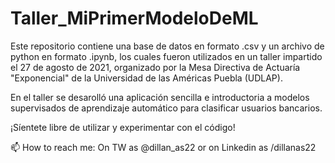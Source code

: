 # Taller_MiPrimerModeloDeML

Este repositorio contiene una base de datos en formato .csv y un archivo de python en formato .ipynb, los cuales fueron utilizados en un taller impartido el 27 de agosto de 2021, organizado por la Mesa Directiva de Actuaría "Exponencial" de la Universidad de las Américas Puebla (UDLAP).

En el taller se desarolló una aplicación sencilla e introductoria a modelos supervisados de aprendizaje automático para clasificar usuarios bancarios.

¡Síentete libre de utilizar y experimentar con el código!

📫 How to reach me: On TW as @dillan_as22 or on Linkedin as /dillanas22
